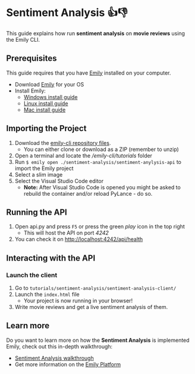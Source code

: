 # Sentiment Analysis 👍👎

This guide explains how run **sentiment analysis** on **movie reviews** using the Emily CLI.

## Prerequisites
This guide requires that you have [Emily](https://ambolt.io/emily-ai/) installed on your computer.
- Download [Emily](https://github.com/amboltio/emily-cli/releases/latest) for your OS
- Install Emily:
  - [Windows install guide](https://github.com/amboltio/emily-cli/wiki/How-to-install-Emily-on-Windows)
  - [Linux install guide](https://github.com/amboltio/emily-cli/wiki/How-to-install-Emily-on-Linux)
  - [Mac install guide](https://github.com/amboltio/emily-cli/wiki/How-to-install-emily-on-Mac)

## Importing the Project
1. Download the [emily-cli repository files](https://github.com/amboltio/emily-cli).
	* You can either clone or download as a ZIP (remember to unzip)
2. Open a terminal and locate the _/emily-cli/tutorials_ folder
3. Run ```$ emily open ./sentiment-analysis/sentiment-anylysis-api``` to import the Emily project
4. Select a slim image
5. Select the Visual Studio Code editor  
	* **Note:** After Visual Studio Code is opened you might be asked to rebuild the container and/or reload PyLance - do so.

## Running the API
1. Open api.py and press `F5` or press the green _play_ icon in the top right 
	* This will host the API on port _4242_
2. You can check it on [http://localhost:4242/api/health](http://localhost:4242/api/health)

## Interacting with the API
### Launch the client
1. Go to `tutorials/sentiment-analysis/sentiment-analysis-client/`
2. Launch the `index.html` file
      * Your project is now running in your browser!
3. Write movie reviews and get a live sentiment analysis of them.

## Learn more 
Do you want to learn more on how the **Sentiment Analysis** is implemented Emily, check out this in-depth walkthrough:
- [Sentiment Analysis walkthrough](https://github.com/amboltio/emily-cli/wiki/Sentiment-analysis)
- Get more information on the [Emily Platform](https://ambolt.io/emily-ai/)
